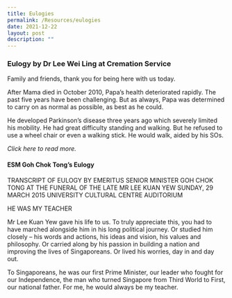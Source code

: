 ```yaml
---
title: Eulogies
permalink: /Resources/eulogies
date: 2021-12-22
layout: post
description: ""
---
```

### Eulogy by Dr Lee Wei Ling at Cremation Service
Family and friends, thank you for being here with us today.

After Mama died in October 2010, Papa’s health deteriorated rapidly. The past five years have been challenging. But as always, Papa was determined to carry on as normal as possible, as best as he could.

He developed Parkinson’s disease three years ago which severely limited his mobility. He had great difficulty standing and walking. But he refused to use a wheel chair or even a walking stick. He would walk, aided by his SOs.

*Click here to read more.* 

#### ESM Goh Chok Tong’s Eulogy
TRANSCRIPT OF EULOGY
BY EMERITUS SENIOR MINISTER GOH CHOK TONG
AT THE FUNERAL OF THE LATE MR LEE KUAN YEW
SUNDAY, 29 MARCH 2015
UNIVERSITY CULTURAL CENTRE AUDITORIUM

HE WAS MY TEACHER

Mr Lee Kuan Yew gave his life to us. To truly appreciate this, you had to have marched alongside him in his long political journey. Or studied him closely – his words and actions, his ideas and vision, his values and philosophy. Or carried along by his passion in building a nation and improving the lives of Singaporeans. Or lived his worries, day in and day out.

To Singaporeans, he was our first Prime Minister, our leader who fought for our Independence, the man who turned Singapore from Third World to First, our national father. For me, he would always be my teacher.